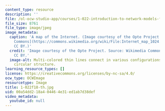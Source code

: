 ```yaml
---
content_type: resource
description: ''
file: /ol-ocw-studio-app/courses/1-022-introduction-to-network-models-fall-2018/00a54dd218a404464e31ed1ab7d38def_1-022f18-th.jpg
file_size: 8761
file_type: image/jpeg
image_metadata:
  caption: 'A map of the Internet. (Image courtesy of the Opte Project. Source: [Wikimedia
    Commons](https://commons.wikimedia.org/wiki/File:Internet_map_1024.jpg). License
    CC BY.)'
  credit: 'Image courtesy of the Opte Project. Source: Wikimedia Commons. License
    CC BY.'
  image-alt: Multi-colored thin lines connect in various configurations to form a
    circular structure.
learning_resource_types: []
license: https://creativecommons.org/licenses/by-nc-sa/4.0/
ocw_type: OCWImage
resourcetype: Image
title: 1-022f18-th.jpg
uid: 00a54dd2-18a4-0446-4e31-ed1ab7d38def
video_metadata:
  youtube_id: null
---
```

